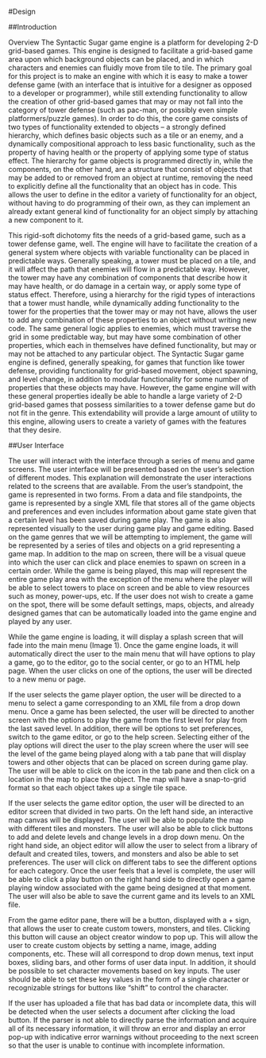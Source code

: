 #Design

##Introduction

Overview
The Syntactic Sugar game engine is a platform for developing 2-D grid-based games. This engine is designed to facilitate a grid-based game area upon which background objects can be placed, and in which characters and enemies can fluidly move from tile to tile. The primary goal for this project is to make an engine with which it is easy to make a tower defense game (with an interface that is intuitive for a designer as opposed to a developer or programmer), while still extending functionality to allow the creation of other grid-based games that may or may not fall into the category of tower defense (such as pac-man, or possibly even simple platformers/puzzle games).
In order to do this, the core game consists of two types of functionality extended to objects – a strongly defined hierarchy, which defines basic objects such as a tile or an enemy, and a dynamically compositional approach to less basic functionality, such as the property of having health or the property of applying some type of status effect. The hierarchy for game objects is programmed directly in, while the components, on the other hand, are a structure that consist of objects that may be added to or removed from an object at runtime, removing the need to explicitly define all the functionality that an object has in code. This allows the user to define in the editor a variety of functionality for an object, without having to do programming of their own, as they can implement an already extant general kind of functionality for an object simply by attaching a new component to it.

This rigid-soft dichotomy fits the needs of a grid-based game, such as a tower defense game, well. The engine will have to facilitate the creation of a general system where objects with variable functionality can be placed in predictable ways. Generally speaking, a tower must be placed on a tile, and it will affect the path that enemies will flow in a predictable way. However, the tower may have any combination of components that describe how it may have health, or do damage in a certain way, or apply some type of status effect. Therefore, using a hierarchy for the rigid types of interactions that a tower must handle, while dynamically adding functionality to the tower for the properties that the tower may or may not have, allows the user to add any combination of these properties to an object without writing new code. The same general logic applies to enemies, which must traverse the grid in some predictable way, but may have some combination of other properties, which each in themselves have defined functionality, but may or may not be attached to any particular object. 
The Syntactic Sugar game engine is defined, generally speaking, for games that function like tower defense, providing functionality for grid-based movement, object spawning, and level change, in addition to modular functionality for some number of properties that these objects may have. However, the game engine will with these general properties ideally be able to handle a large variety of 2-D grid-based games that possess similarities to a tower defense game but do not fit in the genre. This extendability will provide a large amount of utility to this engine, allowing users to create a variety of games with the features that they desire.

##User Interface

The user will interact with the interface through a series of menu and game screens. The user interface will be presented based on the user’s selection of different modes. This explanation will demonstrate the user interactions related to the screens that are available. From the user’s standpoint, the game is represented in two forms. From a data and file standpoints, the game is represented by a single XML file that stores all of the game objects and preferences and even includes information about game state given that a certain level has been saved during game play. The game is also represented visually to the user during game play and game editing. Based on the game genres that we will be attempting to implement, the game will be represented by a series of tiles and objects on a grid representing a game map. In addition to the map on screen, there will be a visual queue into which the user can click and place enemies to spawn on screen in a certain order. While the game is being played, this map will represent the entire game play area with the exception of the menu where the player will be able to select towers to place on screen and be able to view resources such as money, power-ups, etc. If the user does not wish to create a game on the spot, there will be some default settings, maps, objects, and already designed games that can be automatically loaded into the game engine and played by any user. 

While the game engine is loading, it will display a splash screen that will fade into the main menu (Image 1). Once the game engine loads, it will automatically direct the user to the main menu that will have options to play a game, go to the editor, go to the social center, or go to an HTML help page. When the user clicks on one of the options, the user will be directed to a new menu or page. 

If the user selects the game player option, the user will be directed to a menu to select a game corresponding to an XML file from a drop down menu. Once a game has been selected, the user will be directed to another screen with the options to play the game from the first level for play from the last saved level. In addition, there will be options to set preferences, switch to the game editor, or go to the help screen. Selecting either of the play options will direct the user to the play screen where the user will see the level of the game being played along with a tab pane that will display towers and other objects that can be placed on screen during game play. The user will be able to click on the icon in the tab pane and then click on a location in the map to place the object. The map will have a snap-to-grid format so that each object takes up a single tile space. 

If the user selects the game editor option, the user will be directed to an editor screen that divided in two parts. On the left hand side, an interactive map canvas will be displayed. The user will be able to populate the map with different tiles and monsters. The user will also be able to click buttons to add and delete levels and change levels in a drop down menu. On the right hand side, an object editor will allow the user to select from a library of default and created tiles, towers, and monsters and also be able to set preferences. The user will click on different tabs to see the different options for each category. Once the user feels that a level is complete, the user will be able to click a play button on the right hand side to directly open a game playing window associated with the game being designed at that moment. The user will also be able to save the current game and its levels to an XML file. 

From the game editor pane, there will be a button, displayed with a + sign,  that allows the user to create custom towers, monsters, and tiles. Clicking this button will cause an object creator window to pop up. This will allow the user to create custom objects by setting a name, image, adding components, etc. These will all correspond to drop down menus, text input boxes, sliding bars, and other forms of user data input. In addition, it should be possible to set character movements based on key inputs. The user should be able to set these key values in the form of a single character or recognizable strings for buttons like “shift” to control the character. 

If the user has uploaded a file that has bad data or incomplete data, this will be detected when the user selects a document after clicking the load button. If the parser is not able to directly parse the information and acquire all of its necessary information, it will throw an error and display an error pop-up with indicative error warnings without proceeding to the next screen so that the user is unable to continue with incomplete information. 
